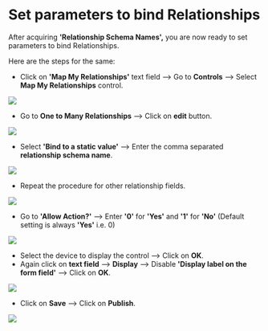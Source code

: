 # Set parameters to bind Relationships

After acquiring **'Relationship Schema Names',** you are now ready to set parameters to bind Relationships.

Here are the steps for the same:

* Click on **'Map My Relationships'** text field --> Go to **Controls** --> Select **Map My Relationships** control.

![](<../../.gitbook/assets/Basic\_0 (2).png>)

* Go to **One to Many Relationships** --> Click on **edit** button.

![](../../.gitbook/assets/Basic\_1.png)

* Select **'Bind to a static value'** --> Enter the comma separated **relationship schema name**.

![](../../.gitbook/assets/Rel\_1.png)

* Repeat the procedure for other relationship fields.

![](../../.gitbook/assets/Rel\_2.png)

* Go to **'Allow Action?'** --> Enter **'0'** for **'Yes'** and **'1'** for **'No'** (Default setting is always **'Yes'** i.e. 0)

![](../../.gitbook/assets/Basic\_4.png)

* Select the device to display the control --> Click on **OK**.
* Again click on **text field** --> **Display** --> Disable **'Display label on the form field'** --> Click on **OK**.

![](../../.gitbook/assets/Basic\_6.png)

* Click on **Save** --> Click on **Publish**. &#x20;

![](../../.gitbook/assets/Adv\_8.png)

